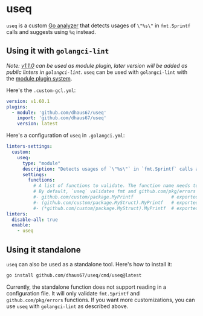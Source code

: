 # useq

`useq` is a custom [Go analyzer](https://pkg.go.dev/golang.org/x/tools/go/analysis#hdr-Analyzer) that detects usages of `\"%s\"` in `fmt.Sprintf` calls and suggests using `%q` instead.

## Using it with `golangci-lint`

_Note: [v1.1.0](https://github.com/dhaus67/useq/releases/tag/v1.1.0) can be used as module plugin, later version will be added as public linters in `golangci-lint`._
`useq` can be used with `golangci-lint` with the [module plugin system](https://golangci-lint.run/plugins/module-plugins).

Here's the `.custom-gcl.yml`:
```yaml
version: v1.60.1
plugins:
  - module: 'github.com/dhaus67/useq'
    import: 'github.com/dhaus67/useq'
    version: latest
```

Here's a configuration of `useq` in `.golangci.yml`:
```yaml
linters-settings:
  custom:
    useq:
      type: "module"
      description: "Detects usages of `\"%s\"` in `fmt.Sprintf` calls and suggests using `%q` instead."
      settings:
        functions:
          # A list of functions to validate. The function name needs to be the full qualified name (including potential pointers).
          # By default, `useq` validates fmt and github.com/pkg/errors functions.
          #- github.com/custom/package.MyPrintf              # exported package level function.
          #- (github.com/custom/package.MyStruct).MyPrintf   # exported method of a struct.
          #- (*github.com/custom/package.MyStruct).MyPrintf  # exported method of a struct with a pointer receiver.
linters:
  disable-all: true
  enable:
    - useq
```

## Using it standalone

`useq` can also be used as a standalone tool. Here's how to install it:
```bash
go install github.com/dhaus67/useq/cmd/useq@latest
```

Currently, the standalone function does not support reading in a configuration file. It will only validate `fmt.Sprintf` and `github.com/pkg/errors` functions.
If you want more customizations, you can use `useq` with `golangci-lint` as described above.
